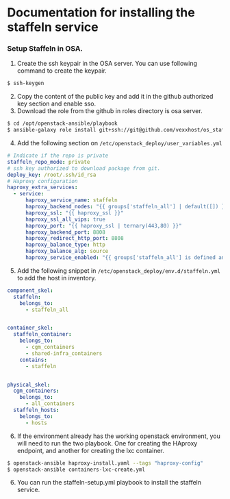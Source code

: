 # Documentation for installing the staffeln service

### Setup Staffeln in OSA.
1. Create the ssh keypair in the OSA server. You can use following command to create the keypair.
```BASH
$ ssh-keygen
```
2. Copy the content of the public key and add it in the github authorized key section and enable sso.
3. Download the role from the github in roles directory is osa server.
```BASH
$ cd /opt/openstack-ansible/playbook
$ ansible-galaxy role install git+ssh://git@github.com/vexxhost/os_staffeln.git -p ./roles
```
4. Add the following section on `/etc/openstack_deploy/user_variables.yml`
```YAML
# Indicate if the repo is private
staffeln_repo_mode: private
# ssh key authorized to download package from git.
deploy_key: /root/.ssh/id_rsa
# Haproxy configuration
haproxy_extra_services:
  - service:
      haproxy_service_name: staffeln
      haproxy_backend_nodes: "{{ groups['staffeln_all'] | default([]) }}"
      haproxy_ssl: "{{ haproxy_ssl }}"
      haproxy_ssl_all_vips: true
      haproxy_port: "{{ haproxy_ssl | ternary(443,80) }}"
      haproxy_backend_port: 8808
      haproxy_redirect_http_port: 8808
      haproxy_balance_type: http
      haproxy_balance_alg: source
      haproxy_service_enabled: "{{ groups['staffeln_all'] is defined and groups['staffeln_all'] | length > 0 }}"
```
5. Add the following snippet in `/etc/openstack_deploy/env.d/staffeln.yml` to add the host in inventory.
```YAML
component_skel:
  staffeln:
    belongs_to:
      - staffeln_all


container_skel:
  staffeln_container:
    belongs_to:
      - cgm_containers
      - shared-infra_containers
    contains:
      - staffeln


physical_skel:
  cgm_containers:
    belongs_to:
      - all_containers
  staffeln_hosts:
    belongs_to:
      - hosts
```
6. If the environment already has the working openstack environment, you will need to run the two playbook. One for creating the HAproxy endpoint, and another for creating the lxc container.
```BASH
$ openstack-ansible haproxy-install.yaml --tags "haproxy-config"
$ openstack-ansible containers-lxc-create.yml
```

6. You can run the staffeln-setup.yml playbook to install the staffeln service.